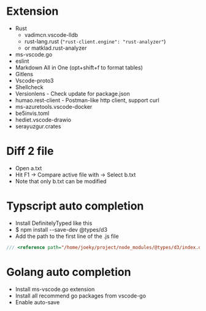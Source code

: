Extension
=====
* Rust
    * vadimcn.vscode-lldb
    * rust-lang.rust (`"rust-client.engine": "rust-analyzer"`)
    * or matklad.rust-analyzer
* ms-vscode.go
* eslint
* Markdown All in One (opt+shift+f to format tables)
* Gitlens
* Vscode-proto3
* Shellcheck
* Versionlens - Check update for package.json
* humao.rest-client - Postman-like http client, support curl
* ms-azuretools.vscode-docker
* be5invis.toml
* hediet.vscode-drawio
* serayuzgur.crates

Diff 2 file
=====
* Open a.txt
* Hit F1 -> Compare active file with -> Select b.txt
* Note that only b.txt can be modified

Typscript auto completion
=====
* Install DefinitelyTyped like this
* $ npm install --save-dev @types/d3
* Add the path to the first line of the .js file
```javascript
/// <reference path="/home/joeky/project/node_modules/@types/d3/index.d.ts" />
```

Golang auto completion
=====
* Install ms-vscode.go extension
* Install all recommend go packages from vscode-go
* Enable auto-save
